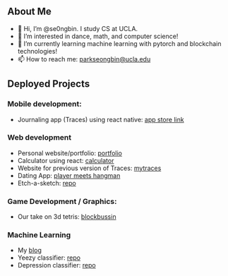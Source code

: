 ## About Me
- 👋 Hi, I’m @se0ngbin. I study CS at UCLA.
- 👀 I’m interested in dance, math, and computer science!
- 🌱 I’m currently learning machine learning with pytorch and blockchain technologies!
- 📫 How to reach me: parkseongbin@ucla.edu

## Deployed Projects
### Mobile development:
- Journaling app (Traces) using react native: [app store link](https://apps.apple.com/gb/app/traces-record-rate-rewind/id1622948360)

### Web development
- Personal website/portfolio: [portfolio](https://se0ngbin.github.io/portfolio/)
- Calculator using react: [calculator](https://se0ngbin.github.io/react-calculator/)
- Website for previous version of Traces: [mytraces](https://www.mytraces.org)
- Dating App: [player meets hangman](https://github.com/se0ngbin/player-meets-hangman)
- Etch-a-sketch: [repo](https://github.com/se0ngbin/etchasketch)

### Game Development / Graphics:
- Our take on 3d tetris: [blockbussin](https://lenchennychen.github.io/blockbussin/)

### Machine Learning
- My [blog](https://blog.seongbin.me)
- Yeezy classifier: [repo](https://github.com/se0ngbin/yeezy-classifier)
- Depression classifier: [repo](https://github.com/se0ngbin/depression-classifier)

<!---
se0ngbin/se0ngbin is a ✨ special ✨ repository because its `README.md` (this file) appears on your GitHub profile.
You can click the Preview link to take a look at your changes.
--->
